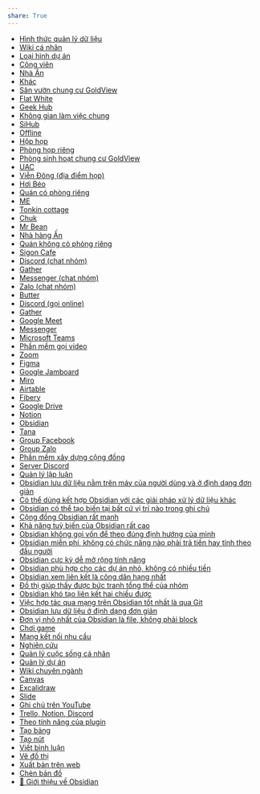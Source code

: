 ```yaml
---  
share: True  
---  
```

- [Hình thức quản lý dữ liệu](./H%C3%ACnh%20th%E1%BB%A9c%20qu%E1%BA%A3n%20l%C3%BD%20d%E1%BB%AF%20li%E1%BB%87u/index.md)  
- [Wiki cá nhân](./H%C3%ACnh%20th%E1%BB%A9c%20qu%E1%BA%A3n%20l%C3%BD%20d%E1%BB%AF%20li%E1%BB%87u/Wiki%20c%C3%A1%20nh%C3%A2n.md)  
- [Loại hình dự án](./Lo%E1%BA%A1i%20h%C3%ACnh%20d%E1%BB%B1%20%C3%A1n.md)  
- [Công viên](./N%C6%A1i%20g%E1%BA%B7p%20m%E1%BA%B7t%20offline/Kh%C3%A1c/C%C3%B4ng%20vi%C3%AAn.md)  
- [Nhà Ân](./N%C6%A1i%20g%E1%BA%B7p%20m%E1%BA%B7t%20offline/Kh%C3%A1c/Nh%C3%A0%20%C3%82n.md)  
- [Khác](./N%C6%A1i%20g%E1%BA%B7p%20m%E1%BA%B7t%20offline/Kh%C3%A1c/index.md)  
- [Sân vườn chung cư GoldView](./N%C6%A1i%20g%E1%BA%B7p%20m%E1%BA%B7t%20offline/Kh%C3%A1c/S%C3%A2n%20v%C6%B0%E1%BB%9Dn%20chung%20c%C6%B0%20GoldView.md)  
- [Flat White](./N%C6%A1i%20g%E1%BA%B7p%20m%E1%BA%B7t%20offline/Kh%C3%B4ng%20gian%20l%C3%A0m%20vi%E1%BB%87c%20chung/Flat%20White.md)  
- [Geek Hub](./N%C6%A1i%20g%E1%BA%B7p%20m%E1%BA%B7t%20offline/Kh%C3%B4ng%20gian%20l%C3%A0m%20vi%E1%BB%87c%20chung/Geek%20Hub.md)  
- [Không gian làm việc chung](./N%C6%A1i%20g%E1%BA%B7p%20m%E1%BA%B7t%20offline/Kh%C3%B4ng%20gian%20l%C3%A0m%20vi%E1%BB%87c%20chung/index.md)  
- [SiHub](./N%C6%A1i%20g%E1%BA%B7p%20m%E1%BA%B7t%20offline/Kh%C3%B4ng%20gian%20l%C3%A0m%20vi%E1%BB%87c%20chung/SiHub.md)  
- [Offline](./N%C6%A1i%20g%E1%BA%B7p%20m%E1%BA%B7t%20offline/Offline.md)  
- [Hộp họp](./N%C6%A1i%20g%E1%BA%B7p%20m%E1%BA%B7t%20offline/Ph%C3%B2ng%20h%E1%BB%8Dp%20ri%C3%AAng/H%E1%BB%99p%20h%E1%BB%8Dp.md)  
- [Phòng họp riêng](./N%C6%A1i%20g%E1%BA%B7p%20m%E1%BA%B7t%20offline/Ph%C3%B2ng%20h%E1%BB%8Dp%20ri%C3%AAng/index.md)  
- [Phòng sinh hoạt chung cư GoldView](./N%C6%A1i%20g%E1%BA%B7p%20m%E1%BA%B7t%20offline/Ph%C3%B2ng%20h%E1%BB%8Dp%20ri%C3%AAng/Ph%C3%B2ng%20sinh%20ho%E1%BA%A1t%20chung%20c%C6%B0%20GoldView.md)  
- [UAC](./N%C6%A1i%20g%E1%BA%B7p%20m%E1%BA%B7t%20offline/Ph%C3%B2ng%20h%E1%BB%8Dp%20ri%C3%AAng/UAC.md)  
- [Viễn Đông (địa điểm họp)](./N%C6%A1i%20g%E1%BA%B7p%20m%E1%BA%B7t%20offline/Ph%C3%B2ng%20h%E1%BB%8Dp%20ri%C3%AAng/Vi%E1%BB%85n%20%C4%90%C3%B4ng%20(%C4%91%E1%BB%8Ba%20%C4%91i%E1%BB%83m%20h%E1%BB%8Dp).md)  
- [Hơi Béo](./N%C6%A1i%20g%E1%BA%B7p%20m%E1%BA%B7t%20offline/Qu%C3%A1n%20c%C3%B3%20ph%C3%B2ng%20ri%C3%AAng/H%C6%A1i%20B%C3%A9o.md)  
- [Quán có phòng riêng](./N%C6%A1i%20g%E1%BA%B7p%20m%E1%BA%B7t%20offline/Qu%C3%A1n%20c%C3%B3%20ph%C3%B2ng%20ri%C3%AAng/index.md)  
- [ME](./N%C6%A1i%20g%E1%BA%B7p%20m%E1%BA%B7t%20offline/Qu%C3%A1n%20c%C3%B3%20ph%C3%B2ng%20ri%C3%AAng/ME.md)  
- [Tonkin cottage](./N%C6%A1i%20g%E1%BA%B7p%20m%E1%BA%B7t%20offline/Qu%C3%A1n%20c%C3%B3%20ph%C3%B2ng%20ri%C3%AAng/Tonkin%20cottage.md)  
- [Chuk](./N%C6%A1i%20g%E1%BA%B7p%20m%E1%BA%B7t%20offline/Qu%C3%A1n%20kh%C3%B4ng%20c%C3%B3%20ph%C3%B2ng%20ri%C3%AAng/Chuk.md)  
- [Mr Bean](./N%C6%A1i%20g%E1%BA%B7p%20m%E1%BA%B7t%20offline/Qu%C3%A1n%20kh%C3%B4ng%20c%C3%B3%20ph%C3%B2ng%20ri%C3%AAng/Mr%20Bean.md)  
- [Nhà hàng Ấn](./N%C6%A1i%20g%E1%BA%B7p%20m%E1%BA%B7t%20offline/Qu%C3%A1n%20kh%C3%B4ng%20c%C3%B3%20ph%C3%B2ng%20ri%C3%AAng/Nh%C3%A0%20h%C3%A0ng%20%E1%BA%A4n.md)  
- [Quán không có phòng riêng](./N%C6%A1i%20g%E1%BA%B7p%20m%E1%BA%B7t%20offline/Qu%C3%A1n%20kh%C3%B4ng%20c%C3%B3%20ph%C3%B2ng%20ri%C3%AAng/index.md)  
- [Sigon Cafe](./N%C6%A1i%20g%E1%BA%B7p%20m%E1%BA%B7t%20offline/Qu%C3%A1n%20kh%C3%B4ng%20c%C3%B3%20ph%C3%B2ng%20ri%C3%AAng/Sigon%20Cafe.md)  
- [Discord (chat nhóm)](./Ph%E1%BA%A7n%20m%E1%BB%81m%20l%C3%A0m%20vi%E1%BB%87c%20nh%C3%B3m%20(groupware)/Ph%E1%BA%A7n%20m%E1%BB%81m%20chat%20nh%C3%B3m/Discord%20(chat%20nh%C3%B3m).md)  
- [Gather](./Ph%E1%BA%A7n%20m%E1%BB%81m%20l%C3%A0m%20vi%E1%BB%87c%20nh%C3%B3m%20(groupware)/Ph%E1%BA%A7n%20m%E1%BB%81m%20chat%20nh%C3%B3m/Gather.md)  
- [Messenger (chat nhóm)](./Ph%E1%BA%A7n%20m%E1%BB%81m%20l%C3%A0m%20vi%E1%BB%87c%20nh%C3%B3m%20(groupware)/Ph%E1%BA%A7n%20m%E1%BB%81m%20chat%20nh%C3%B3m/Messenger%20(chat%20nh%C3%B3m).md)  
- [Zalo (chat nhóm)](./Ph%E1%BA%A7n%20m%E1%BB%81m%20l%C3%A0m%20vi%E1%BB%87c%20nh%C3%B3m%20(groupware)/Ph%E1%BA%A7n%20m%E1%BB%81m%20chat%20nh%C3%B3m/Zalo%20(chat%20nh%C3%B3m).md)  
- [Butter](./Ph%E1%BA%A7n%20m%E1%BB%81m%20l%C3%A0m%20vi%E1%BB%87c%20nh%C3%B3m%20(groupware)/Ph%E1%BA%A7n%20m%E1%BB%81m%20g%E1%BB%8Di%20video/Butter.md)  
- [Discord (gọi online)](./Ph%E1%BA%A7n%20m%E1%BB%81m%20l%C3%A0m%20vi%E1%BB%87c%20nh%C3%B3m%20(groupware)/Ph%E1%BA%A7n%20m%E1%BB%81m%20g%E1%BB%8Di%20video/Discord%20(g%E1%BB%8Di%20online).md)  
- [Gather](./Ph%E1%BA%A7n%20m%E1%BB%81m%20l%C3%A0m%20vi%E1%BB%87c%20nh%C3%B3m%20(groupware)/Ph%E1%BA%A7n%20m%E1%BB%81m%20g%E1%BB%8Di%20video/Gather.md)  
- [Google Meet](./Ph%E1%BA%A7n%20m%E1%BB%81m%20l%C3%A0m%20vi%E1%BB%87c%20nh%C3%B3m%20(groupware)/Ph%E1%BA%A7n%20m%E1%BB%81m%20g%E1%BB%8Di%20video/Google%20Meet.md)  
- [Messenger](./Ph%E1%BA%A7n%20m%E1%BB%81m%20l%C3%A0m%20vi%E1%BB%87c%20nh%C3%B3m%20(groupware)/Ph%E1%BA%A7n%20m%E1%BB%81m%20g%E1%BB%8Di%20video/Messenger.md)  
- [Microsoft Teams](./Ph%E1%BA%A7n%20m%E1%BB%81m%20l%C3%A0m%20vi%E1%BB%87c%20nh%C3%B3m%20(groupware)/Ph%E1%BA%A7n%20m%E1%BB%81m%20g%E1%BB%8Di%20video/Microsoft%20Teams.md)  
- [Phần mềm gọi video](./Ph%E1%BA%A7n%20m%E1%BB%81m%20l%C3%A0m%20vi%E1%BB%87c%20nh%C3%B3m%20(groupware)/Ph%E1%BA%A7n%20m%E1%BB%81m%20g%E1%BB%8Di%20video/index.md)  
- [Zoom](./Ph%E1%BA%A7n%20m%E1%BB%81m%20l%C3%A0m%20vi%E1%BB%87c%20nh%C3%B3m%20(groupware)/Ph%E1%BA%A7n%20m%E1%BB%81m%20g%E1%BB%8Di%20video/Zoom.md)  
- [Figma](./Ph%E1%BA%A7n%20m%E1%BB%81m%20l%C3%A0m%20vi%E1%BB%87c%20nh%C3%B3m%20(groupware)/Ph%E1%BA%A7n%20m%E1%BB%81m%20minh%20ho%E1%BA%A1%20cho%20nh%C3%B3m/Figma.md)  
- [Google Jamboard](./Ph%E1%BA%A7n%20m%E1%BB%81m%20l%C3%A0m%20vi%E1%BB%87c%20nh%C3%B3m%20(groupware)/Ph%E1%BA%A7n%20m%E1%BB%81m%20minh%20ho%E1%BA%A1%20cho%20nh%C3%B3m/Google%20Jamboard.md)  
- [Miro](./Ph%E1%BA%A7n%20m%E1%BB%81m%20l%C3%A0m%20vi%E1%BB%87c%20nh%C3%B3m%20(groupware)/Ph%E1%BA%A7n%20m%E1%BB%81m%20minh%20ho%E1%BA%A1%20cho%20nh%C3%B3m/Miro.md)  
- [Airtable](./Ph%E1%BA%A7n%20m%E1%BB%81m%20l%C3%A0m%20vi%E1%BB%87c%20nh%C3%B3m%20(groupware)/Ph%E1%BA%A7n%20m%E1%BB%81m%20qu%E1%BA%A3n%20l%C3%BD%20c%C3%B4ng%20vi%E1%BB%87c/Airtable.md)  
- [Fibery](./Ph%E1%BA%A7n%20m%E1%BB%81m%20l%C3%A0m%20vi%E1%BB%87c%20nh%C3%B3m%20(groupware)/Ph%E1%BA%A7n%20m%E1%BB%81m%20qu%E1%BA%A3n%20l%C3%BD%20c%C3%B4ng%20vi%E1%BB%87c/Fibery.md)  
- [Google Drive](./Ph%E1%BA%A7n%20m%E1%BB%81m%20l%C3%A0m%20vi%E1%BB%87c%20nh%C3%B3m%20(groupware)/Ph%E1%BA%A7n%20m%E1%BB%81m%20qu%E1%BA%A3n%20l%C3%BD%20c%C3%B4ng%20vi%E1%BB%87c/Google%20Drive.md)  
- [Notion](./Ph%E1%BA%A7n%20m%E1%BB%81m%20l%C3%A0m%20vi%E1%BB%87c%20nh%C3%B3m%20(groupware)/Ph%E1%BA%A7n%20m%E1%BB%81m%20qu%E1%BA%A3n%20l%C3%BD%20c%C3%B4ng%20vi%E1%BB%87c/Notion.md)  
- [Obsidian](./Ph%E1%BA%A7n%20m%E1%BB%81m%20l%C3%A0m%20vi%E1%BB%87c%20nh%C3%B3m%20(groupware)/Ph%E1%BA%A7n%20m%E1%BB%81m%20qu%E1%BA%A3n%20l%C3%BD%20c%C3%B4ng%20vi%E1%BB%87c/Obsidian.md)  
- [Tana](./Ph%E1%BA%A7n%20m%E1%BB%81m%20l%C3%A0m%20vi%E1%BB%87c%20nh%C3%B3m%20(groupware)/Ph%E1%BA%A7n%20m%E1%BB%81m%20qu%E1%BA%A3n%20l%C3%BD%20c%C3%B4ng%20vi%E1%BB%87c/Tana.md)  
- [Group Facebook](./Ph%E1%BA%A7n%20m%E1%BB%81m%20l%C3%A0m%20vi%E1%BB%87c%20nh%C3%B3m%20(groupware)/Ph%E1%BA%A7n%20m%E1%BB%81m%20x%C3%A2y%20d%E1%BB%B1ng%20c%E1%BB%99ng%20%C4%91%E1%BB%93ng/Group%20Facebook.md)  
- [Group Zalo](./Ph%E1%BA%A7n%20m%E1%BB%81m%20l%C3%A0m%20vi%E1%BB%87c%20nh%C3%B3m%20(groupware)/Ph%E1%BA%A7n%20m%E1%BB%81m%20x%C3%A2y%20d%E1%BB%B1ng%20c%E1%BB%99ng%20%C4%91%E1%BB%93ng/Group%20Zalo.md)  
- [Phần mềm xây dựng cộng đồng](./Ph%E1%BA%A7n%20m%E1%BB%81m%20l%C3%A0m%20vi%E1%BB%87c%20nh%C3%B3m%20(groupware)/Ph%E1%BA%A7n%20m%E1%BB%81m%20x%C3%A2y%20d%E1%BB%B1ng%20c%E1%BB%99ng%20%C4%91%E1%BB%93ng/index.md)  
- [Server Discord](./Ph%E1%BA%A7n%20m%E1%BB%81m%20l%C3%A0m%20vi%E1%BB%87c%20nh%C3%B3m%20(groupware)/Ph%E1%BA%A7n%20m%E1%BB%81m%20x%C3%A2y%20d%E1%BB%B1ng%20c%E1%BB%99ng%20%C4%91%E1%BB%93ng/Server%20Discord.md)  
- [Quản lý lập luận](./Ph%E1%BA%A7n%20m%E1%BB%81m%20l%C3%A0m%20vi%E1%BB%87c%20nh%C3%B3m%20(groupware)/Qu%E1%BA%A3n%20l%C3%BD%20l%E1%BA%ADp%20lu%E1%BA%ADn.md)  
- [Obsidian lưu dữ liệu nằm trên máy của người dùng và ở định dạng đơn giản](./%F0%9F%92%8E%20Gi%E1%BB%9Bi%20thi%E1%BB%87u%20v%E1%BB%81%20Obsidian/M%C3%B4%20t%E1%BA%A3%20v%E1%BB%81%20Obsidian/Obsidian%20l%C6%B0u%20d%E1%BB%AF%20li%E1%BB%87u%20n%E1%BA%B1m%20tr%C3%AAn%20m%C3%A1y%20c%E1%BB%A7a%20ng%C6%B0%E1%BB%9Di%20d%C3%B9ng%20v%C3%A0%20%E1%BB%9F%20%C4%91%E1%BB%8Bnh%20d%E1%BA%A1ng%20%C4%91%C6%A1n%20gi%E1%BA%A3n.md)  
- [Có thể dùng kết hợp Obsidian với các giải pháp xử lý dữ liệu khác](./%F0%9F%92%8E%20Gi%E1%BB%9Bi%20thi%E1%BB%87u%20v%E1%BB%81%20Obsidian/M%C3%B4%20t%E1%BA%A3%20v%E1%BB%81%20Obsidian/%C4%90i%E1%BB%83m%20m%E1%BA%A1nh%20c%E1%BB%A7a%20Obsidian/C%C3%B3%20th%E1%BB%83%20d%C3%B9ng%20k%E1%BA%BFt%20h%E1%BB%A3p%20Obsidian%20v%E1%BB%9Bi%20c%C3%A1c%20gi%E1%BA%A3i%20ph%C3%A1p%20x%E1%BB%AD%20l%C3%BD%20d%E1%BB%AF%20li%E1%BB%87u%20kh%C3%A1c.md)  
- [Obsidian có thể tạo biến tại bất cứ vị trí nào trong ghi chú](./%F0%9F%92%8E%20Gi%E1%BB%9Bi%20thi%E1%BB%87u%20v%E1%BB%81%20Obsidian/M%C3%B4%20t%E1%BA%A3%20v%E1%BB%81%20Obsidian/%C4%90i%E1%BB%83m%20m%E1%BA%A1nh%20c%E1%BB%A7a%20Obsidian/Obsidian%20c%C3%B3%20th%E1%BB%83%20t%E1%BA%A1o%20bi%E1%BA%BFn%20t%E1%BA%A1i%20b%E1%BA%A5t%20c%E1%BB%A9%20v%E1%BB%8B%20tr%C3%AD%20n%C3%A0o%20trong%20ghi%20ch%C3%BA.md)  
- [Cộng đồng Obsidian rất mạnh](./%F0%9F%92%8E%20Gi%E1%BB%9Bi%20thi%E1%BB%87u%20v%E1%BB%81%20Obsidian/M%C3%B4%20t%E1%BA%A3%20v%E1%BB%81%20Obsidian/%C4%90i%E1%BB%83m%20m%E1%BA%A1nh%20c%E1%BB%A7a%20Obsidian/C%E1%BB%99ng%20%C4%91%E1%BB%93ng%20Obsidian%20r%E1%BA%A5t%20m%E1%BA%A1nh.md)  
- [Khả năng tuỳ biến của Obsidian rất cao](./%F0%9F%92%8E%20Gi%E1%BB%9Bi%20thi%E1%BB%87u%20v%E1%BB%81%20Obsidian/M%C3%B4%20t%E1%BA%A3%20v%E1%BB%81%20Obsidian/%C4%90i%E1%BB%83m%20m%E1%BA%A1nh%20c%E1%BB%A7a%20Obsidian/Kh%E1%BA%A3%20n%C4%83ng%20tu%E1%BB%B3%20bi%E1%BA%BFn%20c%E1%BB%A7a%20Obsidian%20r%E1%BA%A5t%20cao.md)  
- [Obsidian không gọi vốn để theo đúng định hướng của mình](./%F0%9F%92%8E%20Gi%E1%BB%9Bi%20thi%E1%BB%87u%20v%E1%BB%81%20Obsidian/M%C3%B4%20t%E1%BA%A3%20v%E1%BB%81%20Obsidian/%C4%90i%E1%BB%83m%20m%E1%BA%A1nh%20c%E1%BB%A7a%20Obsidian/Obsidian%20kh%C3%B4ng%20g%E1%BB%8Di%20v%E1%BB%91n%20%C4%91%E1%BB%83%20theo%20%C4%91%C3%BAng%20%C4%91%E1%BB%8Bnh%20h%C6%B0%E1%BB%9Bng%20c%E1%BB%A7a%20m%C3%ACnh.md)  
- [Obsidian miễn phí, không có chức năng nào phải trả tiền hay tính theo đầu người](./%F0%9F%92%8E%20Gi%E1%BB%9Bi%20thi%E1%BB%87u%20v%E1%BB%81%20Obsidian/M%C3%B4%20t%E1%BA%A3%20v%E1%BB%81%20Obsidian/%C4%90i%E1%BB%83m%20m%E1%BA%A1nh%20c%E1%BB%A7a%20Obsidian/Obsidian%20mi%E1%BB%85n%20ph%C3%AD,%20kh%C3%B4ng%20c%C3%B3%20ch%E1%BB%A9c%20n%C4%83ng%20n%C3%A0o%20ph%E1%BA%A3i%20tr%E1%BA%A3%20ti%E1%BB%81n%20hay%20t%C3%ADnh%20theo%20%C4%91%E1%BA%A7u%20ng%C6%B0%E1%BB%9Di.md)  
- [Obsidian cực kỳ dễ mở rộng tính năng](./%F0%9F%92%8E%20Gi%E1%BB%9Bi%20thi%E1%BB%87u%20v%E1%BB%81%20Obsidian/M%C3%B4%20t%E1%BA%A3%20v%E1%BB%81%20Obsidian/%C4%90i%E1%BB%83m%20m%E1%BA%A1nh%20c%E1%BB%A7a%20Obsidian/Obsidian%20c%E1%BB%B1c%20k%E1%BB%B3%20d%E1%BB%85%20m%E1%BB%9F%20r%E1%BB%99ng%20t%C3%ADnh%20n%C4%83ng.md)  
- [Obsidian phù hợp cho các dự án nhỏ, không có nhiều tiền](./%F0%9F%92%8E%20Gi%E1%BB%9Bi%20thi%E1%BB%87u%20v%E1%BB%81%20Obsidian/M%C3%B4%20t%E1%BA%A3%20v%E1%BB%81%20Obsidian/%C4%90i%E1%BB%83m%20m%E1%BA%A1nh%20c%E1%BB%A7a%20Obsidian/Obsidian%20ph%C3%B9%20h%E1%BB%A3p%20cho%20c%C3%A1c%20d%E1%BB%B1%20%C3%A1n%20nh%E1%BB%8F,%20kh%C3%B4ng%20c%C3%B3%20nhi%E1%BB%81u%20ti%E1%BB%81n.md)  
- [Obsidian xem liên kết là công dân hạng nhất](./%F0%9F%92%8E%20Gi%E1%BB%9Bi%20thi%E1%BB%87u%20v%E1%BB%81%20Obsidian/M%C3%B4%20t%E1%BA%A3%20v%E1%BB%81%20Obsidian/%C4%90i%E1%BB%83m%20m%E1%BA%A1nh%20c%E1%BB%A7a%20Obsidian/Obsidian%20xem%20li%C3%AAn%20k%E1%BA%BFt%20l%C3%A0%20c%C3%B4ng%20d%C3%A2n%20h%E1%BA%A1ng%20nh%E1%BA%A5t.md)  
- [Đồ thị giúp thấy được bức tranh tổng thể của nhóm](./%F0%9F%92%8E%20Gi%E1%BB%9Bi%20thi%E1%BB%87u%20v%E1%BB%81%20Obsidian/M%C3%B4%20t%E1%BA%A3%20v%E1%BB%81%20Obsidian/%C4%90i%E1%BB%83m%20m%E1%BA%A1nh%20c%E1%BB%A7a%20Obsidian/%C4%90%E1%BB%93%20th%E1%BB%8B%20gi%C3%BAp%20th%E1%BA%A5y%20%C4%91%C6%B0%E1%BB%A3c%20b%E1%BB%A9c%20tranh%20t%E1%BB%95ng%20th%E1%BB%83%20c%E1%BB%A7a%20nh%C3%B3m.md)  
- [Obsidian khó tạo liên kết hai chiều được](./%F0%9F%92%8E%20Gi%E1%BB%9Bi%20thi%E1%BB%87u%20v%E1%BB%81%20Obsidian/M%C3%B4%20t%E1%BA%A3%20v%E1%BB%81%20Obsidian/%C4%90i%E1%BB%83m%20y%E1%BA%BFu%20c%E1%BB%A7a%20Obsidian/Obsidian%20kh%C3%B3%20t%E1%BA%A1o%20li%C3%AAn%20k%E1%BA%BFt%20hai%20chi%E1%BB%81u%20%C4%91%C6%B0%E1%BB%A3c.md)  
- [Việc hợp tác qua mạng trên Obsidian tốt nhất là qua Git](./%F0%9F%92%8E%20Gi%E1%BB%9Bi%20thi%E1%BB%87u%20v%E1%BB%81%20Obsidian/M%C3%B4%20t%E1%BA%A3%20v%E1%BB%81%20Obsidian/%C4%90i%E1%BB%83m%20y%E1%BA%BFu%20c%E1%BB%A7a%20Obsidian/Vi%E1%BB%87c%20h%E1%BB%A3p%20t%C3%A1c%20qua%20m%E1%BA%A1ng%20tr%C3%AAn%20Obsidian%20t%E1%BB%91t%20nh%E1%BA%A5t%20l%C3%A0%20qua%20Git.md)  
- [Obsidian lưu dữ liệu ở định dạng đơn giản](./%F0%9F%92%8E%20Gi%E1%BB%9Bi%20thi%E1%BB%87u%20v%E1%BB%81%20Obsidian/M%C3%B4%20t%E1%BA%A3%20v%E1%BB%81%20Obsidian/Obsidian%20l%C6%B0u%20d%E1%BB%AF%20li%E1%BB%87u%20%E1%BB%9F%20%C4%91%E1%BB%8Bnh%20d%E1%BA%A1ng%20%C4%91%C6%A1n%20gi%E1%BA%A3n.md)  
- [Đơn vị nhỏ nhất của Obsidian là file, không phải block](./%F0%9F%92%8E%20Gi%E1%BB%9Bi%20thi%E1%BB%87u%20v%E1%BB%81%20Obsidian/M%C3%B4%20t%E1%BA%A3%20v%E1%BB%81%20Obsidian/%C4%90%C6%A1n%20v%E1%BB%8B%20nh%E1%BB%8F%20nh%E1%BA%A5t%20c%E1%BB%A7a%20Obsidian%20l%C3%A0%20file,%20kh%C3%B4ng%20ph%E1%BA%A3i%20block.md)  
- [Chơi game](./%F0%9F%92%8E%20Gi%E1%BB%9Bi%20thi%E1%BB%87u%20v%E1%BB%81%20Obsidian/Theo%20m%E1%BB%A5c%20%C4%91%C3%ADch%20x%C3%A2y%20d%E1%BB%B1ng%20vault/Ch%C6%A1i%20game.md)  
- [Mạng kết nối nhu cầu](./%F0%9F%92%8E%20Gi%E1%BB%9Bi%20thi%E1%BB%87u%20v%E1%BB%81%20Obsidian/Theo%20m%E1%BB%A5c%20%C4%91%C3%ADch%20x%C3%A2y%20d%E1%BB%B1ng%20vault/M%E1%BA%A1ng%20k%E1%BA%BFt%20n%E1%BB%91i%20nhu%20c%E1%BA%A7u.md)  
- [Nghiên cứu](./%F0%9F%92%8E%20Gi%E1%BB%9Bi%20thi%E1%BB%87u%20v%E1%BB%81%20Obsidian/Theo%20m%E1%BB%A5c%20%C4%91%C3%ADch%20x%C3%A2y%20d%E1%BB%B1ng%20vault/Nghi%C3%AAn%20c%E1%BB%A9u.md)  
- [Quản lý cuộc sống cá nhân](./%F0%9F%92%8E%20Gi%E1%BB%9Bi%20thi%E1%BB%87u%20v%E1%BB%81%20Obsidian/Theo%20m%E1%BB%A5c%20%C4%91%C3%ADch%20x%C3%A2y%20d%E1%BB%B1ng%20vault/Qu%E1%BA%A3n%20l%C3%BD%20cu%E1%BB%99c%20s%E1%BB%91ng%20c%C3%A1%20nh%C3%A2n.md)  
- [Quản lý dự án](./%F0%9F%92%8E%20Gi%E1%BB%9Bi%20thi%E1%BB%87u%20v%E1%BB%81%20Obsidian/Theo%20m%E1%BB%A5c%20%C4%91%C3%ADch%20x%C3%A2y%20d%E1%BB%B1ng%20vault/Qu%E1%BA%A3n%20l%C3%BD%20d%E1%BB%B1%20%C3%A1n.md)  
- [Wiki chuyên ngành](./%F0%9F%92%8E%20Gi%E1%BB%9Bi%20thi%E1%BB%87u%20v%E1%BB%81%20Obsidian/Theo%20m%E1%BB%A5c%20%C4%91%C3%ADch%20x%C3%A2y%20d%E1%BB%B1ng%20vault/Wiki%20chuy%C3%AAn%20ng%C3%A0nh.md)  
- [Canvas](./%F0%9F%92%8E%20Gi%E1%BB%9Bi%20thi%E1%BB%87u%20v%E1%BB%81%20Obsidian/Theo%20t%C3%ADnh%20n%C4%83ng%20c%E1%BB%A7a%20plugin/Canvas.md)  
- [Excalidraw](./%F0%9F%92%8E%20Gi%E1%BB%9Bi%20thi%E1%BB%87u%20v%E1%BB%81%20Obsidian/Theo%20t%C3%ADnh%20n%C4%83ng%20c%E1%BB%A7a%20plugin/Excalidraw.md)  
- [Slide](./%F0%9F%92%8E%20Gi%E1%BB%9Bi%20thi%E1%BB%87u%20v%E1%BB%81%20Obsidian/Theo%20t%C3%ADnh%20n%C4%83ng%20c%E1%BB%A7a%20plugin/Slide.md)  
- [Ghi chú trên YouTube](./%F0%9F%92%8E%20Gi%E1%BB%9Bi%20thi%E1%BB%87u%20v%E1%BB%81%20Obsidian/Theo%20t%C3%ADnh%20n%C4%83ng%20c%E1%BB%A7a%20plugin/Ghi%20ch%C3%BA%20tr%C3%AAn%20YouTube.md)  
- [Trello, Notion, Discord](./%F0%9F%92%8E%20Gi%E1%BB%9Bi%20thi%E1%BB%87u%20v%E1%BB%81%20Obsidian/Theo%20t%C3%ADnh%20n%C4%83ng%20c%E1%BB%A7a%20plugin/Trello,%20Notion,%20Discord.md)  
- [Theo tính năng của plugin](./%F0%9F%92%8E%20Gi%E1%BB%9Bi%20thi%E1%BB%87u%20v%E1%BB%81%20Obsidian/Theo%20t%C3%ADnh%20n%C4%83ng%20c%E1%BB%A7a%20plugin/index.md)  
- [Tạo bảng](./%F0%9F%92%8E%20Gi%E1%BB%9Bi%20thi%E1%BB%87u%20v%E1%BB%81%20Obsidian/Theo%20t%C3%ADnh%20n%C4%83ng%20c%E1%BB%A7a%20plugin/T%E1%BA%A1o%20b%E1%BA%A3ng.md)  
- [Tạo nút](./%F0%9F%92%8E%20Gi%E1%BB%9Bi%20thi%E1%BB%87u%20v%E1%BB%81%20Obsidian/Theo%20t%C3%ADnh%20n%C4%83ng%20c%E1%BB%A7a%20plugin/T%E1%BA%A1o%20n%C3%BAt.md)  
- [Viết bình luận](./%F0%9F%92%8E%20Gi%E1%BB%9Bi%20thi%E1%BB%87u%20v%E1%BB%81%20Obsidian/Theo%20t%C3%ADnh%20n%C4%83ng%20c%E1%BB%A7a%20plugin/Vi%E1%BA%BFt%20b%C3%ACnh%20lu%E1%BA%ADn.md)  
- [Vẽ đồ thị](./%F0%9F%92%8E%20Gi%E1%BB%9Bi%20thi%E1%BB%87u%20v%E1%BB%81%20Obsidian/Theo%20t%C3%ADnh%20n%C4%83ng%20c%E1%BB%A7a%20plugin/V%E1%BA%BD%20%C4%91%E1%BB%93%20th%E1%BB%8B.md)  
- [Xuất bản trên web](./%F0%9F%92%8E%20Gi%E1%BB%9Bi%20thi%E1%BB%87u%20v%E1%BB%81%20Obsidian/Theo%20t%C3%ADnh%20n%C4%83ng%20c%E1%BB%A7a%20plugin/Xu%E1%BA%A5t%20b%E1%BA%A3n%20tr%C3%AAn%20web.md)  
- [Chèn bản đồ](./%F0%9F%92%8E%20Gi%E1%BB%9Bi%20thi%E1%BB%87u%20v%E1%BB%81%20Obsidian/Theo%20t%C3%ADnh%20n%C4%83ng%20c%E1%BB%A7a%20plugin/Ch%C3%A8n%20b%E1%BA%A3n%20%C4%91%E1%BB%93.md)  
- [💎 Giới thiệu về Obsidian](./%F0%9F%92%8E%20Gi%E1%BB%9Bi%20thi%E1%BB%87u%20v%E1%BB%81%20Obsidian/index.md)  
